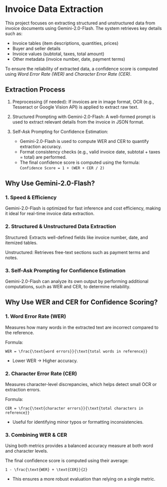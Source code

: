 # Invoice Data Extraction

This project focuses on extracting structured and unstructured data from invoice documents using Gemini-2.0-Flash. The system retrieves key details such as:

- Invoice tables (item descriptions, quantities, prices)
- Buyer and seller details
- Invoice values (subtotal, taxes, total amount)
- Other metadata (invoice number, date, payment terms)

To ensure the reliability of extracted data, a confidence score is computed using *Word Error Rate (WER)* and *Character Error Rate (CER)*.

## Extraction Process
1. Preprocessing (if needed): If invoices are in image format, OCR (e.g., Tesseract or Google Vision API) is applied to extract raw text.

2. Structured Prompting with Gemini-2.0-Flash: A well-formed prompt is used to extract relevant details from the invoice in JSON format.

3. Self-Ask Prompting for Confidence Estimation:
    - Gemini-2.0-Flash is used to compute WER and CER to quantify extraction accuracy.
    - Format consistency checks (e.g., valid invoice date, subtotal + taxes = total) are performed.
    - The final confidence score is computed using the formula:
`Confidence Score = 1 + (WER + CER / 2)`

## Why Use Gemini-2.0-Flash?
### 1. Speed & Efficiency 
Gemini-2.0-Flash is optimized for fast inference and cost efficiency, making it ideal for real-time invoice data extraction.

### 2. Structured & Unstructured Data Extraction
Structured: Extracts well-defined fields like invoice number, date, and itemized tables.

Unstructured: Retrieves free-text sections such as payment terms and notes.

### 3. Self-Ask Prompting for Confidence Estimation
Gemini-2.0-Flash can analyze its own output by performing additional computations, such as WER and CER, to determine reliability.


## Why Use WER and CER for Confidence Scoring?
### 1. Word Error Rate (WER)

Measures how many words in the extracted text are incorrect compared to the reference.

Formula:

`WER = \frac{\text{word errors}}{\text{total words in reference}}`

- Lower WER → Higher accuracy.

### 2. Character Error Rate (CER)

Measures character-level discrepancies, which helps detect small OCR or extraction errors.

Formula:

`CER = \frac{\text{character errors}}{\text{total characters in reference}}`

- Useful for identifying minor typos or formatting inconsistencies.

### 3. Combining WER & CER

Using both metrics provides a balanced accuracy measure at both word and character levels.

The final confidence score is computed using their average:

`1 - \frac{\text{WER} + \text{CER}}{2}`

- This ensures a more robust evaluation than relying on a single metric.

